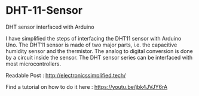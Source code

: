 # DHT-11-Sensor
DHT sensor interfaced with Arduino

I have simplified the steps of interfacing the DHT11 sensor with Arduino Uno. 
The DHT11 sensor is made of two major parts, i.e. the capacitive humidity sensor and the thermistor. The analog to digital conversion is done by a circuit inside the sensor.
The DHT sensor series can be interfaced with most microcontrollers.


Readable Post : http://electronicssimplified.tech/

Find a tutorial on how to do it here : https://youtu.be/jbk4JVJY6rA
